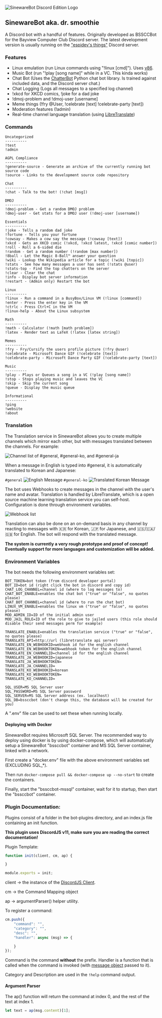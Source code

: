 ![SinewareBot Discord Edition Logo](logo.png)
## SinewareBot aka. dr. smoothie

A Discord bot with a handful of features. Originally developed as BSSCCBot 
for the Bayview Computer Club Discord server. The latest development 
version is usually running on the ["espidev's things"](https://discord.gg/f2SZxU83Zr) Discord server.

### Features

* Linux emulation (run Linux commands using "!linux [cmd]"). Uses [v86](https://github.com/copy/v86).
* Music Bot (run "!play [song name]" while in a VC. This kinda works)
* Chat Bot (Uses the [ChatterBot](https://chatterbot.readthedocs.io/en/stable/) Python chat bot library. Is trained against included data, and the Discord server chat.)
* Chat Logging (Logs all messages to a specified log channel)
* !xkcd for XKCD comics, !joke for a dad joke
* !dmoj-problem and !dmoj-user [username]
* Meme things (!fry @User, !celebrate [text] !celebrate-party [text])
* Moderation features (!admin)
* Real-time channel language translation (using [LibreTranslate](https://github.com/LibreTranslate/LibreTranslate))

### Commands
```
Uncategorized
----------
!test
!admin

AGPL Compliance
----------
!generate-source - Generate an archive of the currently running bot source code
!source - Links to the development source code repository

Chat
----------
!chat - Talk to the bot! (!chat [msg])

DMOJ
----------
!dmoj-problem - Get a random DMOJ problem
!dmoj-user - Get stats for a DMOJ user (!dmoj-user [username])

Essentials
----------
!joke - Tells a random dad joke
!fortune - Tells you your fortune
!cowsay - Makes a cow say the message (!cowsay [text])
!xkcd - Gets an XKCD comic (!xkcd, !xkcd latest, !xkcd [comic number])
!roll - Roll a 6-sided die
!random - Get a random number (!random [max number])
!8ball - Let the Magic 8-Ball™️ answer your question
!wiki - Lookup the Wikipedia article for a topic (!wiki [topic])
!stats - See how many messages a user has sent (!stats @user)
!stats-top - Find the top chatters on the server
!clear - Clear the chat
!info - Display bot server information
!restart - (Admin only) Restart the bot

Linux
----------
!linux - Run a command in a BusyBox/Linux VM (!linux [command])
!enter - Press the enter key in the VM
!ctrlc - Press Ctrl+C in the VM
!linux-help - About the Linux subsystem

Math
----------
!math - Calculator (!math [math problem])
!latex - Render text as LaTeX (!latex [latex string])

Memes
----------
!fry - Fry/Cursify the users profile picture (!fry @user)
!celebrate - Microsoft Dance GIF (!celebrate [text])
!celebrate-party - Microsoft Dance Party GIF (!celebrate-party [text])

Music
----------
!play - Plays or Queues a song in a VC (!play [song name])
!stop - Stops playing music and leaves the VC
!skip - Skip the current song
!queue - Display the music queue

Informational
----------
!ping
!website
!about
```

### Translation
The Translation service in SinewareBot allows you to create multiple channels which mirror each other, but with 
messages translated between the channels. For example:

![Channel list of #general, #general-ko, and #general-ja](docs/translation/example-channel-list.png)

When a message in English is typed into #general, it is automatically translated to Korean and Japanese:

`#general`
![English Message](docs/translation/example-original-msg.png)
`#general-ko`
![Translated Korean Message](docs/translation/example-translated-msg.png)

The bot uses Webhooks to create messages in the channel with the user's name and avatar. Translation is handled by 
LibreTranslate, which is a open source machine learning translation service you can self-host. Configuration is done 
through environment variables.

![Webhook list](docs/translation/example-webhooks.png)

Translation can also be done on an on-demand basis in any channel by reacting to messages with 🇰🇷 for Korean, 🇯🇵 for Japanese, and 
 🇺🇸/🇨🇦/🇬🇧 for English. The bot will respond with the translated message.

**The system is currently a very rough prototype and proof of concept! Eventually support for more languages and customization will be added.**

### Environment Variables
The bot needs the following environment variables set:
```dotenv
BOT_TOKEN=bot token (from discord developer portal)
BOT_ID=bot id (right click the bot in discord and copy id)
CHAT_LOG_CHANNEL=channel id (where to log messages to)
CHAT_BOT_ENABLE=enables the chat bot ("true" or "false", no quotes please)
CHAT_BOT_CHANNEL=channel id (where to run the chat bot)
LINUX_VM_ENABLE=enables the linux vm ("true" or "false", no quotes please)
MOD_ADMIN_ID=ID of the initial admin user
MOD_JAIL_ROLE=ID of the role to give to jailed users (this role should disable their send messages perm for example)

TRANSLATE_ENABLE=enables the translation service ("true" or "false", no quotes please)
TRANSLATE_API=http://url (libretranslate api server)
TRANSLATE_EN_WEBHOOKID=webhook id for the english channel
TRANSLATE_EN_WEBHOOKTOKEN=webhook token for the english channel
TRANSLATE_EN_CHANNELID=channel id for the english channel
TRANSLATE_JA_WEBHOOKID=japanese
TRANSLATE_JA_WEBHOOKTOKEN=
TRANSLATE_JA_CHANNELID=
TRANSLATE_KO_WEBHOOKID=korean
TRANSLATE_KO_WEBHOOKTOKEN=
TRANSLATE_KO_CHANNELID=

SQL_USER=MS SQL Server user
SQL_PASSWORD=MS SQL Server password
SQL_SERVER=MS SQL Server address (ex. localhost)
SQL_DB=bssccbot (don't change this, the database will be created for you)
```
A ".env" file can be used to set these when running locally.

#### Deploying with Docker
SinewareBot requires Microsoft SQL Server. The recommended way to deploy using docker is by using docker-compose, which 
will automatically setup a SinewareBot "bssccbot" container and MS SQL Server container, linked with a network.

First create a "docker.env" file with the above environment variables set (EXCLUDING SQL_*).

Then run `docker-compose pull && docker-compose up --no-start` to create the containers.

Finally, start the "bssccbot-mssql" container, wait for it to startup, then start the "bssccbot" container.

### Plugin Documentation:

Plugins consist of a folder in the bot-plugins directory, and an index.js file containing an init function.

**This plugin uses DiscordJS v11, make sure you are reading the correct documentation!**

Plugin Template:
```javascript
function init(client, cm, ap) {

}

module.exports = init;

```
client -> the instance of the [DiscordJS Client](https://discord.js.org/#/docs/main/v11/class/Client).

cm -> the Command Mapping object

ap -> argumentParser() helper utility.

To register a command:
```javascript
cm.push({
    "command": "",
    "category": "",
    "desc": "",
    "handler": async (msg) => {

    }
});
```
Command is the command **without** the prefix. Handler is a function that is 
called when the command is invoked (with [message object](https://discord.js.org/#/docs/main/stable/class/Message) passed to it).

Category and Description are used in the `!help` command output.

#### Argument Parser
The ap() function will return the command at index 0, and the rest of the text at index 1.
```javascript
let text = ap(msg.content)[1];
```
